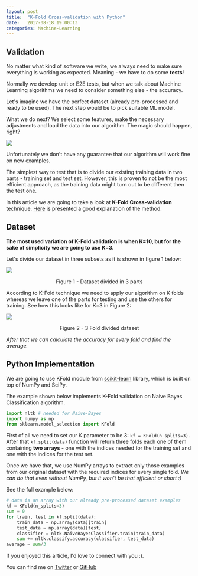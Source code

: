 ```yaml
---
layout: post
title:  "K-Fold Cross-validation with Python"
date:   2017-08-18 19:00:13
categories: Machine-Learning
---
```


## Validation

No matter what kind of software we write, we always need to make sure everything is working as expected. Meaning - we have to do some __tests__!

Normally we develop unit or E2E tests, but when we talk about Machine Learning algorithms we need to consider something else - the accuracy.

Let's imagine we have the perfect dataset (already pre-processed and ready to be used). The next step would be to pick suitable ML model.

What we do next? We select some features, make the necessary adjustments and load the data into our algorithm. The magic should happen, right?

<img src="{{ site.baseurl }}/images/magic.gif">

Unfortunately we don't have any guarantee that our algorithm will work fine on new examples. 

The simplest way to test that is to divide our existing training data in two parts - training set  and test set. However, this is proven to not be 
the most efficient approach, as the training data might turn out to be different then the test one. 

In this article we are going to take a look at **K-Fold Cross-validation** technique. [Here](https://www.cs.cmu.edu/~schneide/tut5/node42.html) is presented a good explanation of the method.


## Dataset

**The most used variation of K-Fold validation is when K=10, but for the sake of simplicity we are going to use K=3.**

Let's divide our dataset in three subsets as it is shown in figure 1 below:

<img src="{{ site.baseurl }}/images/dataset1.jpg">

<p style="text-align: center;">Figure 1 - Dataset divided in 3 parts</p>

According to K-Fold technique we need to apply our algorithm on K folds whereas we leave one of the parts for testing and use the others for training.
See how this looks like for K=3 in Figure 2:

<img src="{{ site.baseurl }}/images/dataset2.jpg">

<p style="text-align: center;">Figure 2 - 3 Fold divided dataset</p>

*After that we can calculate the accuracy for every fold and find the average.*

## Python Implementation

We are going to use KFold module from [scikit-learn](http://scikit-learn.org/stable/) library, which is built on top of NumPy and SciPy.

The example shown below implements K-Fold validation on Naive Bayes Classification algorithm.

```python
import nltk # needed for Naive-Bayes
import numpy as np
from sklearn.model_selection import KFold
```

First of all we need to set our K parameter to be 3: `kf = KFold(n_splits=3)`.
After that `kf.split(data)` function will return three folds each one of them containing **two arrays** - one with the indices needed 
for the training set and one with the indices for the test set.  

Once we have that, we use NumPy arrays to extract only those examples from our original dataset with the required indices for every single fold.
*We can do that even without NumPy, but it won't be that efficient or short :)*

See the full example below:

```python
# data is an array with our already pre-processed dataset examples
kf = KFold(n_splits=3)
sum = 0
for train, test in kf.split(data):
    train_data = np.array(data)[train]
    test_data = np.array(data)[test]
    classifier = nltk.NaiveBayesClassifier.train(train_data)
    sum += nltk.classify.accuracy(classifier, test_data)
average = sum/3
```

If you enjoyed this article, I'd love to connect with you :). 

You can find me on [Twitter](https://twitter.com/lili_vs) or [GitHub](https://github.com/lilia-simeonova)